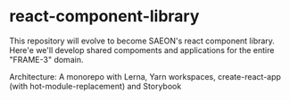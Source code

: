 # react-component-library

This repository will evolve to become SAEON's react component library.
Here'e we'll develop shared compoments and applications for the entire "FRAME-3" domain.

Architecture: 
A monorepo with Lerna, Yarn workspaces, create-react-app (with hot-module-replacement) and Storybook
